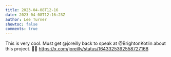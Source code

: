 ```yaml
---
title: 2023-04-08T12-16
date: 2023-04-08T12:16:23Z
author: Lee Turner
showtoc: false
comments: true
---
```


This is very cool. Must get @joreilly back to speak at @BrightonKotlin about this project. 🙏🏻 https://x.com/joreilly/status/1643325392558727168

